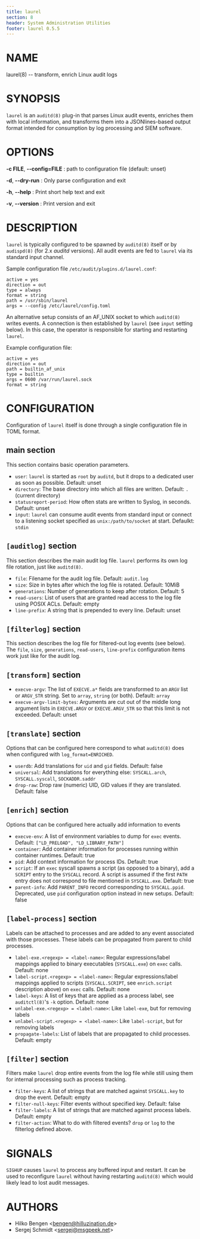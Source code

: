 ```yaml
---
title: laurel
section: 8
header: System Administration Utilities
footer: laurel 0.5.5
---
```


# NAME
laurel(8) -- transform, enrich Linux audit logs

# SYNOPSIS

`laurel` is an `auditd(8)` plug-in that parses Linux audit events,
enriches them with local information, and transforms them into a
JSONlines-based output format intended for consumption by log
processing and SIEM software.

# OPTIONS
**-c FILE**, **-\-config=FILE**
: path to configuration file (default: unset)

**-d**, **-\-dry-run**
: Only parse configuration and exit

**-h**, **-\-help**
: Print short help text and exit

**-v**, **-\-version**
: Print version and exit

# DESCRIPTION

`laurel` is typically configured to be spawned by `auditd(8)` itself or by
`audispd(8)` (for 2.x _auditd_ versions). All audit events are fed to
`laurel` via its standard input channel.

Sample configuration file `/etc/audit/plugins.d/laurel.conf`:
```
active = yes
direction = out
type = always
format = string
path = /usr/sbin/laurel
args = --config /etc/laurel/config.toml
```

An alternative setup consists of an AF_UNIX socket to which
`auditd(8)` writes events. A connection is then established by
`laurel` (see `input` setting below). In this case, the operator is
responsible for starting and restarting `laurel`.

Example configuration file:
```
active = yes
direction = out
path = builtin_af_unix
type = builtin
args = 0600 /var/run/laurel.sock
format = string
```

# CONFIGURATION

Configuration of `laurel` itself is done through a single
configuration file in TOML format.

## main section

This section contains basic operation parameters.

- `user`: `laurel` is started as `root` by `auditd`, but it drops to
  a dedicated user as soon as possible. Default: unset
- `directory`: The base directory into which all files are written.
  Default: `.` (current directory)
- `statusreport-period`: How often stats are written to Syslog, in
  seconds. Default: unset
- `input`: `laurel` can consume audit events from standard input or
  connect to a listening socket specified as `unix:/path/to/socket` at
  start. Defaulkt: `stdin`

<!-- `user` and `directory` are unset by default for debugging -->

## `[auditlog]` section

This section describes the main audit log file. `laurel` performs its
own log file rotation, just like `auditd(8)`.

- `file`: Filename for the audit log file. Default: `audit.log`
- `size`: Size in bytes after which the log file is rotated. Default:
  10MiB
- `generations`: Number of generations to keep after rotation.
  Default: 5
- `read-users`: List of users that are granted read access
  to the log file using POSIX ACLs. Default: empty
- `line-prefix`: A string that is prepended to every line. Default:
  unset

## `[filterlog]` section

This section describes the log file for filtered-out log events (see
below). The `file`, `size`, `generations`, `read-users`, `line-prefix`
configuration items work just like for the audit log.

## `[transform]` section

- `execve-argv`: The list of `EXECVE.a*` fields are transformed to an
  `ARGV` list or `ARGV_STR` string. Set to `array`, `string` (or
  both). Default: `array`
- `execve-argv-limit-bytes`: Arguments are cut out of the middle long
   argument lists in `EXECVE.ARGV` or `EXECVE.ARGV_STR` so that this
   limit is not exceeded. Default: unset

## `[translate]` section

Options that can be configured here correspond to what `auditd(8)`
does when configured with `log_format=ENRICHED`.

- `userdb`: Add translations for `uid` and `gid` fields. Default: false
- `universal`: Add translations for everything else: `SYSCALL.arch`,
  `SYSCALL.syscall`, `SOCKADDR.saddr`
- `drop-raw`: Drop raw (numeric) UID, GID values if they are
  translated. Default: false

## `[enrich]` section

Options that can be configured here actually add information to events

- `execve-env`: A list of environment variables to dump for `exec`
  events. Default: `["LD_PRELOAD", "LD_LIBRARY_PATH"]`
- `container`: Add container information for processes running within
  container runtimes. Default: true
- `pid`: Add context information for process IDs. Default: true
- `script`: If an `exec` syscall spawns a script (as opposed to a
  binary), add a `SCRIPT` entry to the `SYSCALL` record. A script is
  assumed if the first `PATH` entry does not correspond to file
  mentioned  in `SYSCALL.exe`. Default: true
- `parent-info`: Add `PARENT_INFO` record corresponding to
  `SYSCALL.ppid`. Deprecated, use `pid` configuration option instead
  in new setups. Default: false

## `[label-process]` section

Labels can be attached to processes and are added to any event
associated with those processes. These labels can be propagated from
parent to child processes.

- `label-exe.<regexp> = <label-name>`: Regular expressions/label
  mappings applied to binary executables (`SYSCALL.exe`) on `exec`
  calls. Default: none
- `label-script.<regexp> = <label-name>`: Regular expressions/label
  mappings applied to scripts (`SYSCALL.SCRIPT`, see `enrich.script`
  description above) on `exec` calls. Default: none
- `label-keys`: A list of keys that are applied as a process label,
  see `auditctl(8)`'s `-k` option. Default: none
- `unlabel-exe.<regexp> = <label-name>`: Like `label-exe`, but for
  removing labels
- `unlabel-script.<regexp> = <label-name>`: Like `label-script`, but
  for removing labels
- `propagate-labels`: List of labels that are propagated to child
  processes. Default: empty

## `[filter]` section

Filters make `laurel` drop entire events from the log file while still
using them for internal processing such as process tracking.

- `filter-keys`: A list of strings that are matched against
  `SYSCALL.key` to drop the event. Default: empty
- `filter-null-keys`: Filter events without specified key. Default: false
- `filter-labels`: A list of strings that are matched against process
  labels. Default: empty
- `filter-action`: What to do with filtered events? `drop` or `log` to the
  filterlog defined above.

# SIGNALS

`SIGHUP` causes `laurel` to process any buffered input and restart. It
can be used to reconfigure `laurel` without having restarting
`auditd(8)` which would likely lead to lost audit messages.

# AUTHORS
- Hilko Bengen <<bengen@hilluzination.de>>
- Sergej Schmidt <<sergej@msgpeek.net>>
